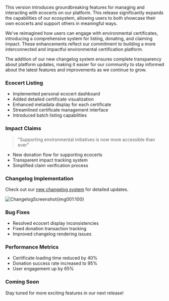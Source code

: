 This version introduces groundbreaking features for managing and interacting with ecocerts on our platform. This release significantly expands the capabilities of our ecosystem, allowing users to both showcase their own ecocerts and support others in meaningful ways.

We've reimagined how users can engage with environmental certificates, introducing a comprehensive system for listing, donating, and claiming impact. These enhancements reflect our commitment to building a more interconnected and impactful environmental certification platform.

The addition of our new changelog system ensures complete transparency about platform updates, making it easier for our community to stay informed about the latest features and improvements as we continue to grow.

### Ecocert Listing

- Implemented personal ecocert dashboard
- Added detailed certificate visualization
- Enhanced metadata display for each certificate
- Streamlined certificate management interface
- Introduced batch listing capabilities

### Impact Claims

> "Supporting environmental initiatives is now more accessible than ever"

- New donation flow for supporting ecocerts
- Transparent impact tracking system
- Simplified claim verification process

### Changelog Implementation

Check out our [new changelog system](/changelog) for detailed updates.

![ChangelogScreenshot](https://i.imgur.com/4QYknZz.png){img001:100}

### Bug Fixes

- Resolved ecocert display inconsistencies
- Fixed donation transaction tracking
- Improved changelog rendering issues

### Performance Metrics

- Certificate loading time reduced by 40%
- Donation success rate increased to 95%
- User engagement up by 65%

### Coming Soon

Stay tuned for more exciting features in our next release!
